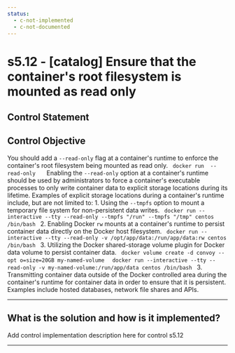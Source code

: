 ```yaml
---
status:
  - c-not-implemented
  - c-not-documented
---
```


# s5.12 - \[catalog\] Ensure that the container's root filesystem is mounted as read only

## Control Statement

## Control Objective

You should add a `--read-only` flag at a container's runtime to enforce the container's root filesystem being mounted as read only.     ```  docker run  --read-only    ```    Enabling the `--read-only` option at a container's runtime should be used by administrators to force a container's executable processes to only write container data to explicit storage locations during its lifetime.    Examples of explicit storage locations during a container's runtime include, but are not limited to:     1. Using the `--tmpfs` option to mount a temporary file system for non-persistent data writes.     ```  docker run --interactive --tty --read-only --tmpfs "/run" --tmpfs "/tmp" centos /bin/bash  ```     2. Enabling Docker `rw` mounts at a container's runtime to persist container data directly on the Docker host filesystem.     ```  docker run --interactive --tty --read-only -v /opt/app/data:/run/app/data:rw centos /bin/bash  ```     3. Utilizing the Docker shared-storage volume plugin for Docker data volume to persist container data.     ```  docker volume create -d convoy --opt o=size=20GB my-named-volume  ```    ```  docker run --interactive --tty --read-only -v my-named-volume:/run/app/data centos /bin/bash  ```    3. Transmitting container data outside of the Docker controlled area during the container's runtime for container data in order to ensure that it is persistent. Examples include hosted databases, network file shares and APIs.

______________________________________________________________________

## What is the solution and how is it implemented?

Add control implementation description here for control s5.12

______________________________________________________________________
